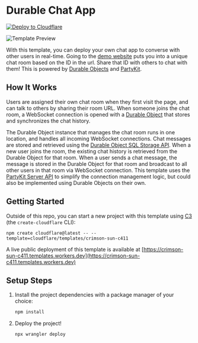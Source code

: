 # Durable Chat App

[![Deploy to Cloudflare](https://deploy.workers.cloudflare.com/button)](https://deploy.workers.cloudflare.com/?url=https://github.com/cloudflare/templates/tree/main/crimson-sun-c411)

![Template Preview](https://imagedelivery.net/wSMYJvS3Xw-n339CbDyDIA/da00d330-9a3b-40a2-e6df-b08813fb7200/public)

<!-- dash-content-start -->

With this template, you can deploy your own chat app to converse with other users in real-time. Going to the [demo website](https://crimson-sun-c411.templates.workers.dev) puts you into a unique chat room based on the ID in the url. Share that ID with others to chat with them! This is powered by [Durable Objects](https://developers.cloudflare.com/durable-objects/) and [PartyKit](https://www.partykit.io/).

## How It Works

Users are assigned their own chat room when they first visit the page, and can talk to others by sharing their room URL. When someone joins the chat room, a WebSocket connection is opened with a [Durable Object](https://developers.cloudflare.com/durable-objects/) that stores and synchronizes the chat history.

The Durable Object instance that manages the chat room runs in one location, and handles all incoming WebSocket connections. Chat messages are stored and retrieved using the [Durable Object SQL Storage API](https://developers.cloudflare.com/durable-objects/api/sql-storage/). When a new user joins the room, the existing chat history is retrieved from the Durable Object for that room. When a user sends a chat message, the message is stored in the Durable Object for that room and broadcast to all other users in that room via WebSocket connection. This template uses the [PartyKit Server API](https://docs.partykit.io/reference/partyserver-api/) to simplify the connection management logic, but could also be implemented using Durable Objects on their own.

<!-- dash-content-end -->

## Getting Started

Outside of this repo, you can start a new project with this template using [C3](https://developers.cloudflare.com/pages/get-started/c3/) (the `create-cloudflare` CLI):

```
npm create cloudflare@latest -- --template=cloudflare/templates/crimson-sun-c411
```

A live public deployment of this template is available at [https://crimson-sun-c411.templates.workers.dev](https://crimson-sun-c411.templates.workers.dev)

## Setup Steps

1. Install the project dependencies with a package manager of your choice:
   ```bash
   npm install
   ```
2. Deploy the project!
   ```bash
   npx wrangler deploy
   ```
